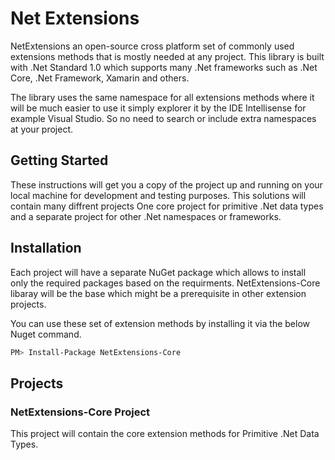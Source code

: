 # Net Extensions
NetExtensions an open-source cross platform set of commonly used extensions methods that is mostly needed at any project. This library is built with .Net Standard 1.0 which supports many .Net frameworks such as .Net Core, .Net Framework, Xamarin and others.

The library uses the same namespace for all extensions methods where it will be much easier to use it simply explorer it by the IDE Intellisense for example Visual Studio. So no need to search or include extra namespaces at your project.

## Getting Started
These instructions will get you a copy of the project up and running on your local machine for development and testing purposes. This solutions will contain many diffrent projects One core project for primitive .Net data types and a separate project for other .Net namespaces or frameworks.

## Installation
Each project will have a separate NuGet package which allows to install only the required packages based on the requirments. NetExtensions-Core libaray will be the base which might be a prerequisite in other extension projects.

You can use these set of extension methods by installing it via the below Nuget command. 
```sh
PM> Install-Package NetExtensions-Core
```

## Projects
### NetExtensions-Core Project
This project will contain the core extension methods for Primitive .Net Data Types.


